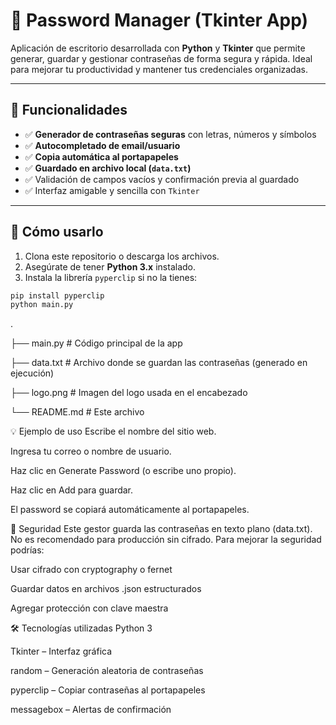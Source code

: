 # 🔐 Password Manager (Tkinter App)

Aplicación de escritorio desarrollada con **Python** y **Tkinter** que permite generar, guardar y gestionar contraseñas de forma segura y rápida. Ideal para mejorar tu productividad y mantener tus credenciales organizadas.

---

## 🧩 Funcionalidades

- ✅ **Generador de contraseñas seguras** con letras, números y símbolos
- ✅ **Autocompletado de email/usuario**
- ✅ **Copia automática al portapapeles**
- ✅ **Guardado en archivo local (`data.txt`)**
- ✅ Validación de campos vacíos y confirmación previa al guardado
- ✅ Interfaz amigable y sencilla con `Tkinter`

---

## 🚀 Cómo usarlo

1. Clona este repositorio o descarga los archivos.
2. Asegúrate de tener **Python 3.x** instalado.
3. Instala la librería `pyperclip` si no la tienes:

```bash
pip install pyperclip
python main.py
```

.

├── main.py          # Código principal de la app

├── data.txt         # Archivo donde se guardan las contraseñas (generado en ejecución)

├── logo.png         # Imagen del logo usada en el encabezado

└── README.md        # Este archivo

💡 Ejemplo de uso
Escribe el nombre del sitio web.

Ingresa tu correo o nombre de usuario.

Haz clic en Generate Password (o escribe uno propio).

Haz clic en Add para guardar.

El password se copiará automáticamente al portapapeles.

🔐 Seguridad
Este gestor guarda las contraseñas en texto plano (data.txt). No es recomendado para producción sin cifrado. Para mejorar la seguridad podrías:

Usar cifrado con cryptography o fernet

Guardar datos en archivos .json estructurados

Agregar protección con clave maestra

🛠 Tecnologías utilizadas
Python 3

Tkinter – Interfaz gráfica

random – Generación aleatoria de contraseñas

pyperclip – Copiar contraseñas al portapapeles

messagebox – Alertas de confirmación
